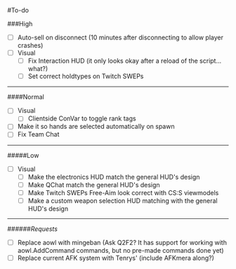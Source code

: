 #To-do

###High
- [ ] Auto-sell on disconnect (10 minutes after disconnecting to allow player crashes)
- [ ] Visual
    - [ ] Fix Interaction HUD (it only looks okay after a reload of the script... what?)
    - [ ] Set correct holdtypes on Twitch SWEPs
    
---
####Normal
- [ ] Visual
    - [ ] Clientside ConVar to toggle rank tags
- [ ] Make it so hands are selected automatically on spawn
- [ ] Fix Team Chat

---
#####Low
- [ ] Visual
    - [ ] Make the electronics HUD match the general HUD's design
    - [ ] Make QChat match the general HUD's design
    - [ ] Make Twitch SWEPs Free-Aim look correct with CS:S viewmodels
    - [ ] Make a custom weapon selection HUD matching with the general HUD's design

---
######*Requests*
- [ ] Replace aowl with mingeban (Ask Q2F2? It has support for working with aowl.AddCommand commands, but no pre-made commands done yet)
- [ ] Replace current AFK system with Tenrys' (include AFKmera along?)
